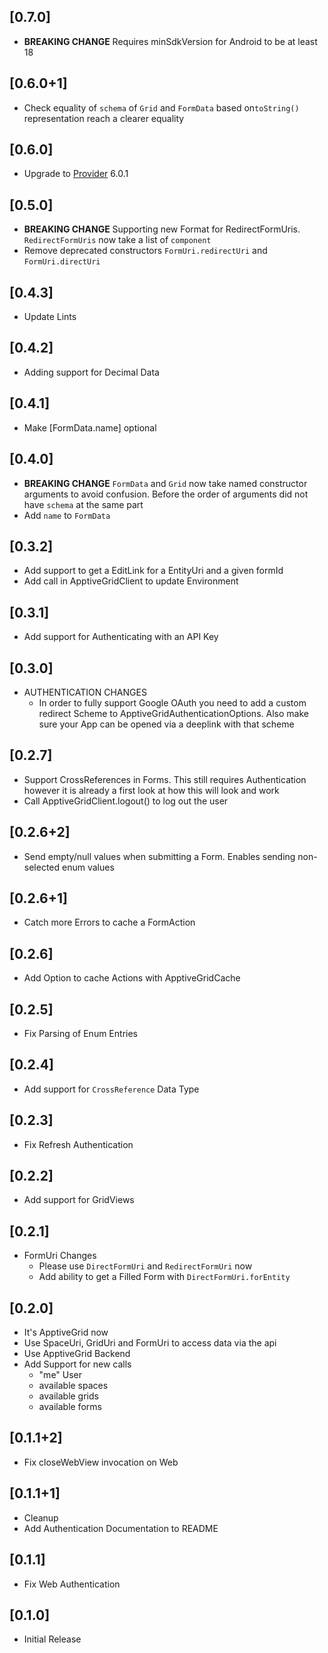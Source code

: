 ## [0.7.0]
* **BREAKING CHANGE** Requires minSdkVersion for Android to be at least 18

## [0.6.0+1]
* Check equality of `schema` of `Grid` and `FormData` based on`toString()` representation reach a clearer equality

## [0.6.0]
* Upgrade to [Provider](https://pub.dev/packages/provider) 6.0.1

## [0.5.0]
* **BREAKING CHANGE** Supporting new Format for RedirectFormUris. `RedirectFormUris` now take a list of `component`
* Remove deprecated constructors `FormUri.redirectUri` and `FormUri.directUri`

## [0.4.3]
* Update Lints

## [0.4.2]
* Adding support for Decimal Data

## [0.4.1]
* Make [FormData.name] optional

## [0.4.0]
* **BREAKING CHANGE** `FormData` and `Grid` now take named constructor arguments to avoid confusion. Before the order of arguments did not have `schema` at the same part
* Add `name` to `FormData`

## [0.3.2]
* Add support to get a EditLink for a EntityUri and a given formId
* Add call in ApptiveGridClient to update Environment

## [0.3.1]
* Add support for Authenticating with an API Key

## [0.3.0]
* AUTHENTICATION CHANGES
    * In order to fully support Google OAuth you need to add a custom redirect Scheme to ApptiveGridAuthenticationOptions. Also make sure your App can be opened via a deeplink with that scheme

## [0.2.7]
* Support CrossReferences in Forms. This still requires Authentication however it is already a first look at how this will look and work
* Call ApptiveGridClient.logout() to log out the user

## [0.2.6+2]
* Send empty/null values when submitting a Form. Enables sending non-selected enum values

## [0.2.6+1]
* Catch more Errors to cache a FormAction

## [0.2.6]
* Add Option to cache Actions with ApptiveGridCache

## [0.2.5]
* Fix Parsing of Enum Entries

## [0.2.4]
* Add support for `CrossReference` Data Type

## [0.2.3]
* Fix Refresh Authentication

## [0.2.2]
* Add support for GridViews

## [0.2.1]
* FormUri Changes
    * Please use `DirectFormUri` and `RedirectFormUri` now
    * Add ability to get a Filled Form with `DirectFormUri.forEntity`

## [0.2.0]
* It's ApptiveGrid now
* Use SpaceUri, GridUri and FormUri to access data via the api
* Use ApptiveGrid Backend
* Add Support for new calls
    * "me" User
    * available spaces
    * available grids
    * available forms

## [0.1.1+2]
* Fix closeWebView invocation on Web

## [0.1.1+1]
* Cleanup
* Add Authentication Documentation to README

## [0.1.1]
* Fix Web Authentication

## [0.1.0]
* Initial Release
